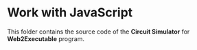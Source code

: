 # Work with JavaScript

This folder contains the source code of the **Circuit Simulator** for **Web2Executable** program.

